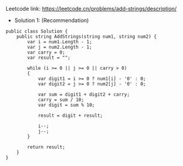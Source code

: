 Leetcode link: https://leetcode.cn/problems/add-strings/description/

- Solution 1: (Recommendation)
```
public class Solution {
    public string AddStrings(string num1, string num2) {
        var i = num1.Length - 1;
        var j = num2.Length - 1;
        var carry = 0;
        var result = "";

        while (i >= 0 || j >= 0 || carry > 0)
        {
            var digit1 = i >= 0 ? num1[i] - '0' : 0;
            var digit2 = j >= 0 ? num2[j] - '0' : 0;

            var sum = digit1 + digit2 + carry;
            carry = sum / 10;
            var digit = sum % 10;

            result = digit + result;

            i--;
            j--;
        }

        return result;
    }
}
```
